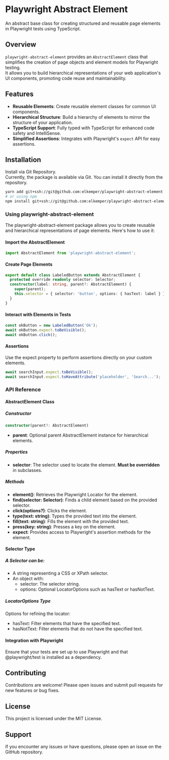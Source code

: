 # Playwright Abstract Element

An abstract base class for creating structured and reusable page elements in Playwright tests using TypeScript.

## Overview

`playwright-abstract-element` provides an `AbstractElement` class that simplifies the creation of page objects and element models for Playwright testing.  
It allows you to build hierarchical representations of your web application's UI components, promoting code reuse and maintainability.

## Features

- **Reusable Elements**: Create reusable element classes for common UI components.
- **Hierarchical Structure**: Build a hierarchy of elements to mirror the structure of your application.
- **TypeScript Support**: Fully typed with TypeScript for enhanced code safety and IntelliSense.
- **Simplified Assertions**: Integrates with Playwright's `expect` API for easy assertions.

## Installation

Install via Git Repository.  
Currently, the package is available via Git. You can install it directly from the repository.



```bash
yarn add git+ssh://git@github.com:elkemper/playwright-abstract-element.git
# or using npm
npm install git+ssh://git@github.com:elkemper/playwright-abstract-element.git

```
### Using playwright-abstract-element
The playwright-abstract-element package allows you to create reusable and hierarchical representations of page elements. Here's how to use it:

#### Import the AbstractElement

```typescript
import AbstractElement from 'playwright-abstract-element';
```
#### Create Page Elements

```typescript
export default class LabeledButton extends AbstractElement {
  protected override readonly selector: Selector;
  constructor(label: string, parent?: AbstractElement) {
    super(parent);
    this.selector = { selector: 'button', options: { hasText: label } };
  }
}
```
#### Interact with Elements in Tests

```typescript
const okButton = new LabeledButton('Ok');
await okButton.expect.toBeVisible();
await okButton.click();
```

#### Assertions
Use the expect property to perform assertions directly on your custom elements.

```typescript
await searchInput.expect.toBeVisible();
await searchInput.expect.toHaveAttribute('placeholder', 'Search...');
```
### API Reference
#### AbstractElement Class
##### Constructor
```typescript
constructor(parent?: AbstractElement)
```
* **parent**: Optional parent AbstractElement instance for hierarchical elements.  
  
##### Properties
* **selector**: The selector used to locate the element. **Must be overridden** in subclasses.
##### Methods 
 - **element()**: Retrieves the Playwright Locator for the element.
 - **find(selector: Selector)**: Finds a child element based on the provided selector.
 - **click(options?)**: Clicks the element.
 - **type(text: string)**: Types the provided text into the element.
 - **fill(text: string)**: Fills the element with the provided text.
 - **press(key: string)**: Presses a key on the element.
 - **expect**: Provides access to Playwright's assertion methods for the element.
#### Selector Type
##### A Selector can be:

- A string representing a CSS or XPath selector.
- An object with:
  *  selector: The selector string.
  * options: Optional LocatorOptions such as hasText or hasNotText.
##### LocatorOptions Type
Options for refining the locator:

* hasText: Filter elements that have the specified text.
* hasNotText: Filter elements that do not have the specified text.
#### Integration with Playwright
Ensure that your tests are set up to use Playwright and that @playwright/test is installed as a dependency.

## Contributing
Contributions are welcome! Please open issues and submit pull requests for new features or bug fixes.

## License
This project is licensed under the MIT License.

## Support
If you encounter any issues or have questions, please open an issue on the GitHub repository.